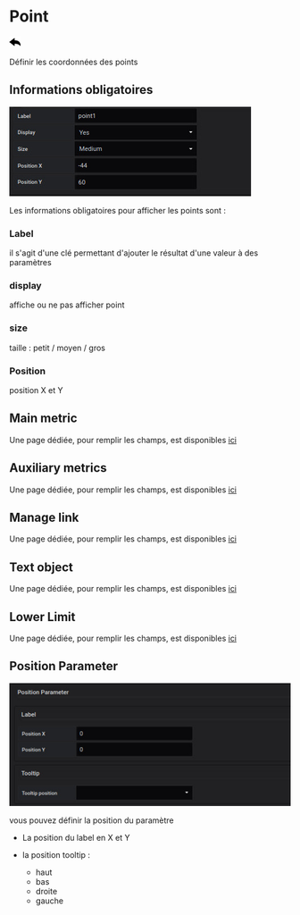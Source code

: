
# Point
[![](../../screenshots/other/Go-back.png)](coordinates.md)

Définir les coordonnées des points



## Informations obligatoires


![saisie point](../../screenshots/editor/coordinates/screen-point/obligatoire.jpg)


Les informations obligatoires pour afficher les points sont : 



### Label 

il s'agit d'une clé permettant d'ajouter le résultat d'une valeur à des paramètres 

### display

affiche ou ne pas afficher point

### size

taille : petit / moyen / gros

### Position

position X et Y


## Main metric

Une page dédiée, pour remplir les champs, est disponibles [ici](coordinates-main-metric.md)


## Auxiliary metrics

Une page dédiée, pour remplir les champs, est disponibles [ici](coordinates-auxiliary-metric.md)


## Manage link

Une page dédiée, pour remplir les champs, est disponibles [ici](coordinates-manage-link.md)


## Text object


Une page dédiée, pour remplir les champs, est disponibles [ici](coordinates-object-text.md)


## Lower Limit


Une page dédiée, pour remplir les champs, est disponibles [ici](coordinates-lower-limit.md)


## Position Parameter


![position parameter](../../screenshots/editor/coordinates/screen-point/position-parameter.jpg)

vous pouvez définir la position du paramètre 


- La position du label en X et Y


- la position tooltip : 
    - haut
    - bas
    - droite
    - gauche








